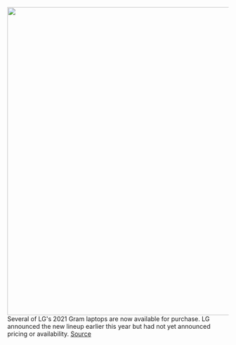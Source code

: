 <img src='https://cdn.vox-cdn.com/thumbor/GVsOH8FqX5kBGFA3OUC1X67slxU=/0x0:1000x470/1200x800/filters:focal(432x78:592x238)/cdn.vox-cdn.com/uploads/chorus_image/image/68806350/2021_LG_gram_Lineup.0.jpg' width='700px' /><br/>
Several of LG's 2021 Gram laptops are now available for purchase. LG announced the new lineup earlier this year but had not yet announced pricing or availability.
<a href='https://www.theverge.com/2021/2/11/22278923/lg-gram-laptops-2021-launch-price-release-date-purchase'> Source <a/>